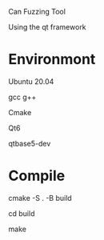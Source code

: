 Can Fuzzing Tool

Using the qt framework

# Environmont
Ubuntu 20.04

gcc g++

Cmake

Qt6

qtbase5-dev

# Compile
cmake -S . -B build

cd build

make
